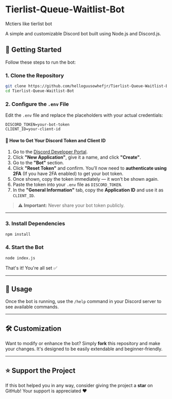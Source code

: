 # Tierlist-Queue-Waitlist-Bot
Mctiers like tierlist bot 

A simple and customizable Discord bot built using Node.js and Discord.js.

## 🚀 Getting Started

Follow these steps to run the bot:

### 1. Clone the Repository
```bash
git clone https://github.com/helloguusowhefjr/Tierlist-Queue-Waitlist-Bot.git
cd Tierlist-Queue-Waitlist-Bot
````

### 2. Configure the `.env` File

Edit the `.env` file and replace the placeholders with your actual credentials:

```
DISCORD_TOKEN=your-bot-token
CLIENT_ID=your-client-id
```

#### 🔐 How to Get Your Discord Token and Client ID 

1. Go to the [Discord Developer Portal](https://discord.com/developers/applications).
2. Click **"New Application"**, give it a name, and click **"Create"**.
3. Go to the **"Bot"** section.
4. Click **"Reset Token"** and confirm.
   You’ll now need to **authenticate using 2FA** (If you have 2FA enabled) to get your bot token.
5. Once shown, copy the token immediately — it won't be shown again.
6. Paste the token into your `.env` file as `DISCORD_TOKEN`.
7. In the **"General Information"** tab, copy the **Application ID** and use it as `CLIENT_ID`.

> ⚠️ **Important:** Never share your bot token publicly.

---

### 3. Install Dependencies

```bash
npm install
```

### 4. Start the Bot

```bash
node index.js
```

That's it! You're all set ✅

---

## 📘 Usage

Once the bot is running, use the `/help` command in your Discord server to see available commands.

---

## 🛠️ Customization

Want to modify or enhance the bot? Simply **fork** this repository and make your changes.
It's designed to be easily extendable and beginner-friendly.

---

## ⭐ Support the Project

If this bot helped you in any way, consider giving the project a **star** on GitHub!
Your support is appreciated ❤️
